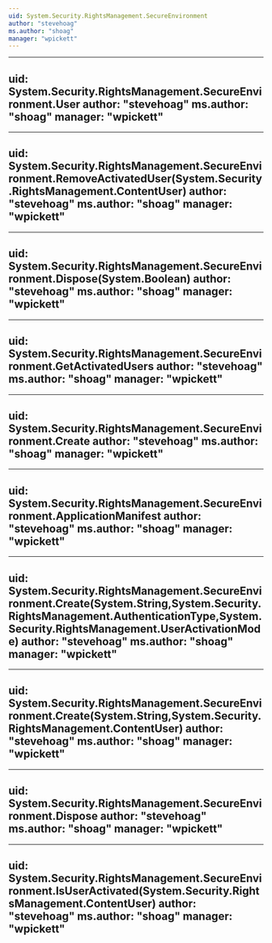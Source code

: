 ```yaml
---
uid: System.Security.RightsManagement.SecureEnvironment
author: "stevehoag"
ms.author: "shoag"
manager: "wpickett"
---
```


---
uid: System.Security.RightsManagement.SecureEnvironment.User
author: "stevehoag"
ms.author: "shoag"
manager: "wpickett"
---

---
uid: System.Security.RightsManagement.SecureEnvironment.RemoveActivatedUser(System.Security.RightsManagement.ContentUser)
author: "stevehoag"
ms.author: "shoag"
manager: "wpickett"
---

---
uid: System.Security.RightsManagement.SecureEnvironment.Dispose(System.Boolean)
author: "stevehoag"
ms.author: "shoag"
manager: "wpickett"
---

---
uid: System.Security.RightsManagement.SecureEnvironment.GetActivatedUsers
author: "stevehoag"
ms.author: "shoag"
manager: "wpickett"
---

---
uid: System.Security.RightsManagement.SecureEnvironment.Create
author: "stevehoag"
ms.author: "shoag"
manager: "wpickett"
---

---
uid: System.Security.RightsManagement.SecureEnvironment.ApplicationManifest
author: "stevehoag"
ms.author: "shoag"
manager: "wpickett"
---

---
uid: System.Security.RightsManagement.SecureEnvironment.Create(System.String,System.Security.RightsManagement.AuthenticationType,System.Security.RightsManagement.UserActivationMode)
author: "stevehoag"
ms.author: "shoag"
manager: "wpickett"
---

---
uid: System.Security.RightsManagement.SecureEnvironment.Create(System.String,System.Security.RightsManagement.ContentUser)
author: "stevehoag"
ms.author: "shoag"
manager: "wpickett"
---

---
uid: System.Security.RightsManagement.SecureEnvironment.Dispose
author: "stevehoag"
ms.author: "shoag"
manager: "wpickett"
---

---
uid: System.Security.RightsManagement.SecureEnvironment.IsUserActivated(System.Security.RightsManagement.ContentUser)
author: "stevehoag"
ms.author: "shoag"
manager: "wpickett"
---
